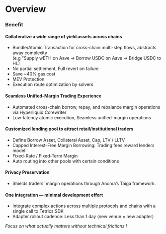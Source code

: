 # Overview

### Benefit

#### Collateralize a wide range of yield assets across chains

* Bundle/Atomic Transaction for cross-chain multi-step flows, abstracts away complexity\
  (e.g "Supply wETH on Aave → Borrow USDC on Aave → Bridge USDC to HL)
* No partial settlement, Full revert on failure
* Save \~40% gas cost
* MEV Protection
* Execution route optimization by solvers

#### Seamless Unified-Margin Trading Experience

* Automated cross-chain borrow, repay, and rebalance margin operations via Hyperliquid Corewriter
* Low-latency atomic execution, Seamless unified-margin operations

#### Customized lending pool to attract retail/institutional traders

* Define Borrow Asset, Collateral Asset, Cap, LTV / LLTV
* Capped Interest-Free Margin Borrowing: Trading fees reward lenders model
* Fixed-Rate / Fixed-Term Margin
* Auto routing into other pools with certain conditions

#### Privacy Preservation

* Shields traders’ margin operations through Anoma’s Taiga framework.

#### &#x20;One integration — minimal development effort

* Integrate complex actions across multiple protocols and chains with a single call to Tetrics SDK
* Adapter rollout cadence:  Less than  1 day (new venue = new adapter)

_Focus on what actually matters without technical frictions !_

